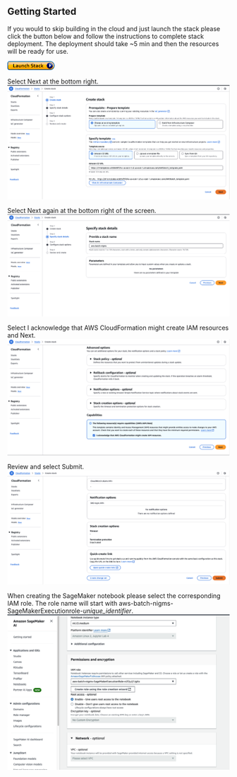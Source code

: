 ## Getting Started
If you would to skip building in the cloud and just launch the stack please click the button below and follow the instructions to complete stack deployment. The deployment should take ~5 min and then the resources will be ready for use.

[![Launch Stack](images/images_for_creating_AWSBatch/LaunchStack.jpg)](https://console.aws.amazon.com/cloudformation/home?region=us-east-1#/stacks/new?stackName=aws-batch-nigms&templateURL=https://cf-templates-w389nf9f2fxs-us-east-1.s3.us-east-1.amazonaws.com/AWSBatch_template.yaml)

Select Next at the bottom right. ![Launch Stack Select](images/images_for_creating_AWSBatch/LaunchStack_select.png)

Select Next again at the bottom right of the screen. ![Launch Stack Specify](images/images_for_creating_AWSBatch/LaunchStack_specify.png)

Select I acknowledge that AWS CloudFormation might create IAM resources and Next. ![Launch Stack Configure](images/images_for_creating_AWSBatch/LaunchStack_configure.png)

Review and select Submit. ![Launch Stack Review](images/images_for_creating_AWSBatch/LaunchStack_review.png)

When creating the SageMaker notebook please select the corresponding IAM role. The role name will start with aws-batch-nigms-SageMakerExecutionrole-*unique_identifier*. ![SageMaker IAM Role](images/images_for_creating_AWSBatch/SageMaker_IAM_Role.png)